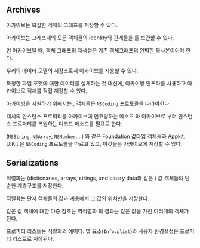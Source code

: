 ## Archives

아카이브는 복잡한 객체의 그래프를 저장할 수 있다.

아카이브는 그래프내의 모든 객체들의 identity와 관계들을 를 보관할 수 있다.

언 아카이브될 때, 객체 그래프의 재생성은 기존 객체그래프의 완벽한 복사본이어야 한다.

우리의 데이터 모델의 저장소로서 아카이브를 사용할 수 있다.

특정한 파일 포맷에 대한 데이터를 설계하는 것 대신에,  아카이빙 인프라를 사용하고 아카이브로 객체를 직접 저장할 수 있다.

아카이빙을 지원하기 위해서는 , 객체들은 `NSCoding` 프로토콜을 따라야한다. 

객체의 인스턴스 프로퍼티를 아카이브에 인코딩하는 메소드 와 아카이브로 부터 인스턴스 프로퍼티를 복원하는 디코드 메소드를 필요로 한다.

(`NSString`, `NSArray`, `NSNumber`,...) 와 같은 Foundation 값타입 객체들과 Appkit, UIKit 은 `NSCoding` 프로토콜을 따르고 있고, 이것들은 아카이브에 저장할 수 있다.



## Serializations



직렬화는  (dictionaries, arrays, strings, and binary data와 같은 ) 값 객체들의 단순한 계층구조를 저장한다. 

직렬화는 단지 객체들의 값과 계층에서 그 값의 위치만을 저장한다.

같은 값 객체에 대한 다중 참조는  역직렬화 의 결과는 같은 값을 가진 여러개의 객체가 된다.

프로퍼티 리스트는 직렬화의 예이다. 앱 요소(`Info.plist`)와 사용자 환경설정은 프로퍼티 리스트로 저장된다.